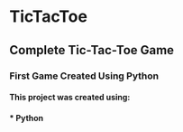 # TicTacToe
## Complete Tic-Tac-Toe Game
### First Game Created Using Python

#### This project was created using:
#### * Python
